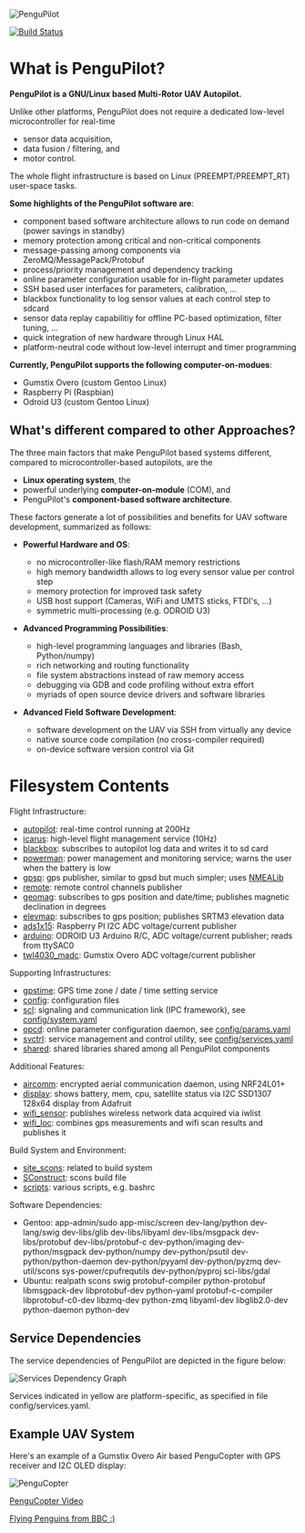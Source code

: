 ![PenguPilot](https://raw.github.com/PenguPilot/PenguPilot/master/doc/PenguPilot.png)

[![Build Status](https://travis-ci.org/PenguPilot/PenguPilot.svg?branch=master)](https://travis-ci.org/PenguPilot/PenguPilot)

What is PenguPilot?
===================
**PenguPilot is a GNU/Linux based Multi-Rotor UAV Autopilot.**

Unlike other platforms, PenguPilot does not require a dedicated low-level microcontroller for real-time

   * sensor data acquisition,
   * data fusion / filtering, and
   * motor control.

The whole flight infrastructure is based on Linux (PREEMPT/PREEMPT_RT) user-space tasks.

**Some highlights of the PenguPilot software are**:

- component based software architecture allows to run code on demand (power savings in standby)
- memory protection among critical and non-critical components
- message-passing among components via ZeroMQ/MessagePack/Protobuf
- process/priority management and dependency tracking
- online parameter configuration usable for in-flight parameter updates
- SSH based user interfaces for parameters, calibration, ...
- blackbox functionality to log sensor values at each control step to sdcard
- sensor data replay capabilitiy for offline PC-based optimization, filter tuning, ...
- quick integration of new hardware through Linux HAL
- platform-neutral code without low-level interrupt and timer programming


**Currently, PenguPilot supports the following computer-on-modues**:

- Gumstix Overo (custom Gentoo Linux)
- Raspberry Pi (Raspbian)
- Odroid U3 (custom Gentoo Linux)

What's different compared to other Approaches?
---------------------------------------------------------------------

The three main factors that make PenguPilot based systems different, compared to microcontroller-based autopilots, are the

  * **Linux operating system**, the
  * powerful underlying **computer-on-module** (COM), and
  * PenguPilot's **component-based software architecture**.

These factors generate a lot of possibilities and benefits for UAV software development, summarized as follows:

* **Powerful Hardware and OS**:
   - no microcontroller-like flash/RAM memory restrictions
   - high memory bandwidth allows to log every sensor value per control step
   - memory protection for improved task safety
   - USB host support (Cameras, WiFi and UMTS sticks, FTDI's, ...)
   - symmetric multi-processing (e.g. ODROID U3)

* **Advanced Programming Possibilities**:
  - high-level programming languages and libraries (Bash, Python/numpy)
  - rich networking and routing functionality
  - file system abstractions instead of raw memory access
  - debugging via GDB and code profiling without extra effort
  - myriads of open source device drivers and software libraries

* **Advanced Field Software Development**:
  - software development on the UAV via SSH from virtually any device
  - native source code compilation (no cross-compiler required)
  - on-device software version control via Git


Filesystem Contents
===============

Flight Infrastructure:

- [autopilot](autopilot): real-time control running at 200Hz
- [icarus](icarus): high-level flight management service (10Hz)
- [blackbox](blackbox): subscribes to autopilot log data and writes it to sd card
- [powerman](powerman): power management and monitoring service; warns the user when the battery is low
- [gpsp](gpsp): gps publisher, similar to gpsd but much simpler; uses [NMEALib](https://github.com/AHR-Project/nmealib)
- [remote](remote): remote control channels publisher
- [geomag](geomag): subscribes to gps position and date/time; publishes magnetic declination in degrees
- [elevmap](elevmap): subscribes to gps position; publishes SRTM3 elevation data
- [ads1x15](ads1x15): Raspberry PI I2C ADC voltage/current publisher
- [arduino](arduino): ODROID U3 Arduino R/C, ADC voltage/current publisher; reads from ttySAC0
- [twl4030_madc](twl4030_madc): Gumstix Overo ADC voltage/current publisher

Supporting Infrastructures:

- [gpstime](gpstime): GPS time zone / date / time setting service
- [config](config): configuration files
- [scl](scl): signaling and communication link (IPC framework), see [config/system.yaml](config/system.yaml)
- [opcd](opcd): online parameter configuration daemon, see [config/params.yaml](config/params.yaml)
- [svctrl](svctrl): service management and control utility, see [config/services.yaml](config/services.yaml)
- [shared](shared): shared libraries shared among all PenguPilot components

Additional Features:

- [aircomm](aircomm): encrypted aerial communication daemon, using NRF24L01+
- [display](display): shows battery, mem, cpu, satellite status via I2C SSD1307 128x64 display from Adafruit
- [wifi_sensor](wifi_sensor): publishes wireless network data acquired via iwlist
- [wifi_loc](wifi_loc): combines gps measurements and wifi scan results and publishes it

Build System and Environment:

- [site_scons](site_scons): related to build system
- [SConstruct](SConstruct): scons build file
- [scripts](scripts): various scripts, e.g. bashrc

Software Dependencies:
- Gentoo: app-admin/sudo app-misc/screen dev-lang/python dev-lang/swig dev-libs/glib dev-libs/libyaml dev-libs/msgpack dev-libs/protobuf dev-libs/protobuf-c dev-python/imaging dev-python/msgpack dev-python/numpy dev-python/psutil dev-python/python-daemon dev-python/pyyaml dev-python/pyzmq dev-util/scons sys-power/cpufrequtils dev-python/pyproj sci-libs/gdal
- Ubuntu: realpath scons swig protobuf-compiler python-protobuf libmsgpack-dev libprotobuf-dev python-yaml protobuf-c-compiler libprotobuf-c0-dev libzmq-dev python-zmq libyaml-dev libglib2.0-dev python-daemon python-dev


Service Dependencies
--------------------
The service dependencies of PenguPilot are depicted in the figure below:

![Services Dependency Graph](https://raw.github.com/PenguPilot/PenguPilot/master/doc/ServicesGraph.png)

Services indicated in yellow are platform-specific, as specified in file config/services.yaml.



Example UAV System
------------------

Here's an example of a Gumstix Overo Air based PenguCopter with GPS receiver and I2C OLED display:

![PenguCopter](https://raw.github.com/PenguPilot/PenguPilot/master/doc/GumstixCopter.jpg)

[PenguCopter Video](http://vimeo.com/98649107)


[Flying Penguins from BBC :)](https://www.youtube.com/watch?v=9dfWzp7rYR4)

